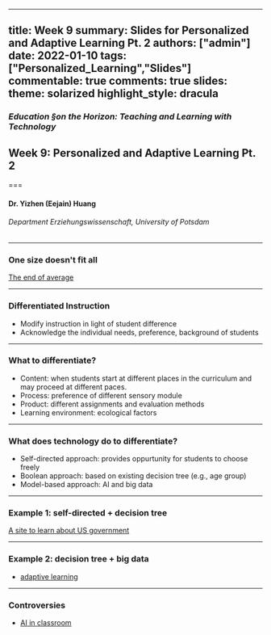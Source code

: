 
---
title: Week 9
summary: Slides for Personalized and Adaptive Learning Pt. 2
authors: ["admin"]
date: 2022-01-10
tags: ["Personalized_Learning","Slides"] 
commentable: true
comments: true
slides:
  theme: solarized
  highlight_style: dracula
---

### *Education §on the Horizon: Teaching and Learning with Technology*
## Week 9: Personalized and Adaptive Learning Pt. 2
===
#### Dr. Yizhen (Eejain) Huang
###### Department Erziehungswissenschaft, University of Potsdam


---
###  One size doesn't fit all
[The end of average](https://www.youtube.com/watch?v=4eBmyttcfU4)

---
###  Differentiated Instruction
- Modify instruction in light of student difference
- Acknowledge the individual needs, preference, background of students

---
###  What to differentiate?
- Content: when students start at different places in the curriculum and may proceed at different paces.
- Process: preference of different sensory module
- Product: different assignments and evaluation methods
- Learning environment: ecological factors 

---
###  What does technology do to differentiate?
- Self-directed approach: provides oppurtunity for students to choose freely
- Boolean approach: based on existing decision tree (e.g., age group)
- Model-based approach: AI and big data 

---
###  Example 1: self-directed + decision tree
[A site to learn about US government](https://bensguide.gpo.gov/)

---
###  Example 2: decision tree + big data
- [adaptive learning](https://domoscio.com/en/domoscio-spark-2/)

---
###  Controversies
- [AI in classroom](https://www.youtube.com/watch?v=JMLsHI8aV0g)

